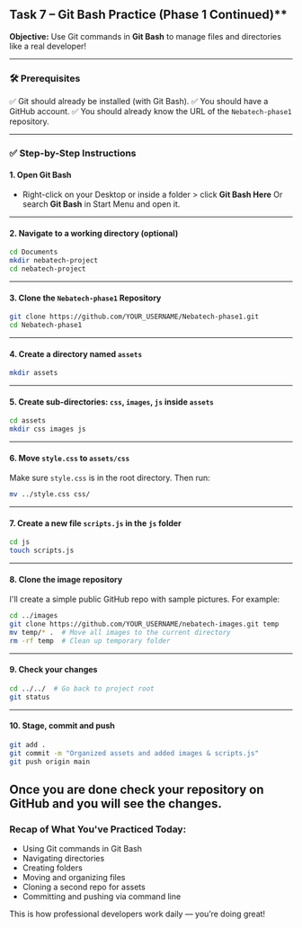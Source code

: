 
## Task 7 – Git Bash Practice (Phase 1 Continued)**

**Objective:** Use Git commands in **Git Bash** to manage files and directories like a real developer!

---

### 🛠️ Prerequisites

✅ Git should already be installed (with Git Bash).
✅ You should have a GitHub account.
✅ You should already know the URL of the `Nebatech-phase1` repository.

---

### ✅ **Step-by-Step Instructions**

#### 1. **Open Git Bash**

* Right-click on your Desktop or inside a folder > click **Git Bash Here**
  Or search **Git Bash** in Start Menu and open it.

---

#### 2. **Navigate to a working directory (optional)**

```bash
cd Documents
mkdir nebatech-project
cd nebatech-project
```

---

#### 3. **Clone the `Nebatech-phase1` Repository**

```bash
git clone https://github.com/YOUR_USERNAME/Nebatech-phase1.git
cd Nebatech-phase1
```

---

#### 4. **Create a directory named `assets`**

```bash
mkdir assets
```

---

#### 5. **Create sub-directories: `css`, `images`, `js` inside `assets`**

```bash
cd assets
mkdir css images js
```

---

#### 6. **Move `style.css` to `assets/css`**

Make sure `style.css` is in the root directory. Then run:

```bash
mv ../style.css css/
```

---

#### 7. **Create a new file `scripts.js` in the `js` folder**

```bash
cd js
touch scripts.js
```

---

#### 8. **Clone the image repository**

I'll create a simple public GitHub repo with sample pictures. For example:

```bash
cd ../images
git clone https://github.com/YOUR_USERNAME/nebatech-images.git temp
mv temp/* .  # Move all images to the current directory
rm -rf temp  # Clean up temporary folder
```

---

#### 9. **Check your changes**

```bash
cd ../../  # Go back to project root
git status
```

---

#### 10. **Stage, commit and push**

```bash
git add .
git commit -m "Organized assets and added images & scripts.js"
git push origin main
```

Once you are done check your repository on GitHub and you will see the changes.
---

### **Recap of What You've Practiced Today:**

* Using Git commands in Git Bash
* Navigating directories
* Creating folders
* Moving and organizing files
* Cloning a second repo for assets
* Committing and pushing via command line

This is how professional developers work daily — you’re doing great!

